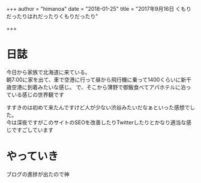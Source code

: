 +++
author = "himanoa"
date = "2018-01-25"
title = "2017年9月16日 くもりだったりはれだったりくもりだったり"

+++

# 日誌

今日から家族で北海道に来ている。  
朝7:00に家を出て、車で空港に行って昼から飛行機に乗って1400くらいに新千歳空港に到着みたいな感じ。
で、そこから薄野で御飯食べてアパホテルに泊っている感じの世界観です

すすきのは初めて来たんですけど人が少ない渋谷みたいだなぁといった感想でした。  
今は深夜ですがこのサイトのSEOを改善したりTwitterしたりとかなり適当な感じですごしています


# やっていき

ブログの進捗が出たので神

